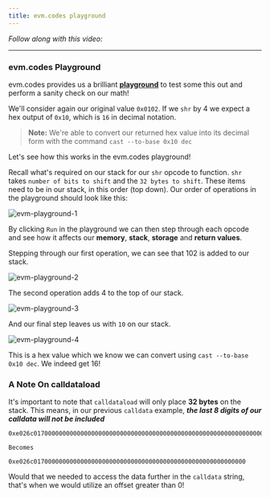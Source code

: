 ```yaml
---
title: evm.codes playground
---
```


_Follow along with this video:_

---

### evm.codes Playground

evm.codes provides us a brilliant [**playground**](https://www.evm.codes/playground) to test some this out and perform a sanity check on our math!

We'll consider again our original value `0x0102`. If we `shr` by 4 we expect a hex output of `0x10`, which is `16` in decimal notation.

> **Note:** We're able to convert our returned hex value into its decimal form with the command `cast --to-base 0x10 dec`

Let's see how this works in the evm.codes playground!

Recall what's required on our stack for our `shr` opcode to function. `shr` takes `number of bits to shift` and the `32 bytes to shift`. These items need to be in our stack, in this order (top down). Our order of operations in the playground should look like this:

![evm-playground-1](/formal-verification-1/15-evm-playground/evm-playground-1.png)

By clicking `Run` in the playground we can then step through each opcode and see how it affects our **memory**, **stack**, **storage** and **return values**.

Stepping through our first operation, we can see that 102 is added to our stack.

![evm-playground-2](/formal-verification-1/15-evm-playground/evm-playground-2.png)

The second operation adds 4 to the top of our stack.

![evm-playground-3](/formal-verification-1/15-evm-playground/evm-playground-3.png)

And our final step leaves us with `10` on our stack.

![evm-playground-4](/formal-verification-1/15-evm-playground/evm-playground-4.png)

This is a hex value which we know we can convert using `cast --to-base 0x10 dec`. We indeed get 16!

### A Note On calldataload

It's important to note that `calldataload` will only place **32 bytes** on the stack. This means, in our previous `calldata` example, **_the last 8 digits of our calldata will not be included_**

```
0xe026c0170000000000000000000000000000000000000000000000000000000000000001

Becomes

0xe026c01700000000000000000000000000000000000000000000000000000000
```

Would that we needed to access the data further in the `calldata` string, that's when we would utilize an offset greater than 0!
